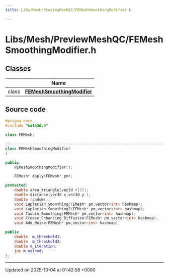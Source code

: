 ```yaml
---
title: Libs/Mesh/PreviewMeshQC/FEMeshSmoothingModifier.h

---
```


# Libs/Mesh/PreviewMeshQC/FEMeshSmoothingModifier.h



## Classes

|                | Name           |
| -------------- | -------------- |
| class | **[FEMeshSmoothingModifier](../Classes/classFEMeshSmoothingModifier.md)**  |




## Source code

```cpp
#pragma once
#include "math3d.h"

class FEMesh;

//-----------------------------------------------------------------------------
class FEMeshSmoothingModifier
{

public:
    FEMeshSmoothingModifier();

    FEMesh* Apply(FEMesh* pm);

protected:
    double area_triangle(vec3d r[3]);
    double distance(vec3d x,vec3d y );
    double random();
    void Laplacian_Smoothing(FEMesh* pm,vector<int> hashmap);
    void Laplacian_Smoothing2(FEMesh* pm,vector<int> hashmap);
    void Taubin_Smoothing(FEMesh* pm,vector<int> hashmap);
    void Crease_Enhancing_Diffusion(FEMesh* pm,vector<int> hashmap);
    void Add_Noise(FEMesh* pm,vector<int> hashmap);

public:
    double  m_threshold1;
    double  m_threshold2;
    double m_iteration;
    int m_method;
};
```


-------------------------------

Updated on 2025-10-04 at 01:42:58 +0000
